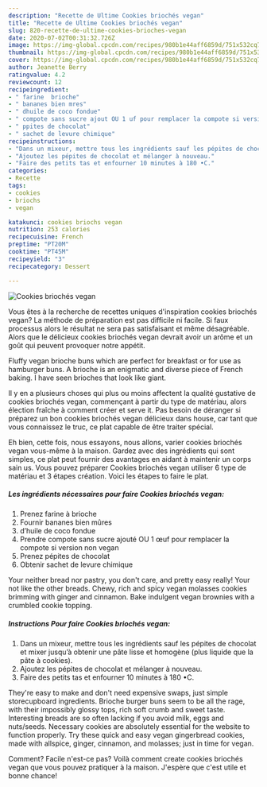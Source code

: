 ```yaml
---
description: "Recette de Ultime Cookies briochés vegan"
title: "Recette de Ultime Cookies briochés vegan"
slug: 820-recette-de-ultime-cookies-brioches-vegan
date: 2020-07-02T00:31:32.726Z
image: https://img-global.cpcdn.com/recipes/980b1e44aff6859d/751x532cq70/cookies-brioches-vegan-photo-principale-de-la-recette.jpg
thumbnail: https://img-global.cpcdn.com/recipes/980b1e44aff6859d/751x532cq70/cookies-brioches-vegan-photo-principale-de-la-recette.jpg
cover: https://img-global.cpcdn.com/recipes/980b1e44aff6859d/751x532cq70/cookies-brioches-vegan-photo-principale-de-la-recette.jpg
author: Jeanette Berry
ratingvalue: 4.2
reviewcount: 12
recipeingredient:
- " farine  brioche"
- " bananes bien mres"
- " dhuile de coco fondue"
- " compote sans sucre ajout OU 1 uf pour remplacer la compote si version non vegan"
- " ppites de chocolat"
- " sachet de levure chimique"
recipeinstructions:
- "Dans un mixeur, mettre tous les ingrédients sauf les pépites de chocolat et mixer jusqu’à obtenir une pâte lisse et homogène (plus liquide que la pâte à cookies)."
- "Ajoutez les pépites de chocolat et mélanger à nouveau."
- "Faire des petits tas et enfourner 10 minutes à 180 •C."
categories:
- Recette
tags:
- cookies
- briochs
- vegan

katakunci: cookies briochs vegan 
nutrition: 253 calories
recipecuisine: French
preptime: "PT20M"
cooktime: "PT45M"
recipeyield: "3"
recipecategory: Dessert

---
```



![Cookies briochés vegan](https://img-global.cpcdn.com/recipes/980b1e44aff6859d/751x532cq70/cookies-brioches-vegan-photo-principale-de-la-recette.jpg)

Vous êtes à la recherche de recettes uniques d'inspiration cookies briochés vegan? La méthode de préparation est pas difficile ni facile. Si faux processus alors le résultat ne sera pas satisfaisant et même désagréable. Alors que le délicieux cookies briochés vegan devrait avoir un arôme et un goût qui peuvent provoquer notre appétit.

Fluffy vegan brioche buns which are perfect for breakfast or for use as hamburger buns. A brioche is an enigmatic and diverse piece of French baking. I have seen brioches that look like giant.

Il y en a plusieurs choses qui plus ou moins affectent la qualité gustative de cookies briochés vegan, commençant à partir du type de matériau, alors élection fraîche à comment créer et serve it. Pas besoin de déranger si préparez un bon cookies briochés vegan délicieux dans house, car tant que vous connaissez le truc, ce plat capable de être traiter spécial.


Eh bien, cette fois, nous essayons, nous allons, varier cookies briochés vegan vous-même à la maison. Gardez avec des ingrédients qui sont simples, ce plat peut fournir des avantages en aidant à maintenir un corps sain us. Vous pouvez préparer Cookies briochés vegan utiliser 6 type de matériau et 3 étapes création. Voici les étapes to faire le plat.

<!--inarticleads1-->

##### Les ingrédients nécessaires pour faire Cookies briochés vegan:

1. Prenez  farine à brioche
1. Fournir  bananes bien mûres
1.   d’huile de coco fondue
1. Prendre  compote sans sucre ajouté OU 1 œuf pour remplacer la compote si version non vegan
1. Prenez  pépites de chocolat
1. Obtenir  sachet de levure chimique


Your neither bread nor pastry, you don&#39;t care, and pretty easy really! Your not like the other breads. Chewy, rich and spicy vegan molasses cookies brimming with ginger and cinnamon. Bake indulgent vegan brownies with a crumbled cookie topping. 

<!--inarticleads2-->

##### Instructions Pour faire Cookies briochés vegan:

1. Dans un mixeur, mettre tous les ingrédients sauf les pépites de chocolat et mixer jusqu’à obtenir une pâte lisse et homogène (plus liquide que la pâte à cookies).
1. Ajoutez les pépites de chocolat et mélanger à nouveau.
1. Faire des petits tas et enfourner 10 minutes à 180 •C.


They&#39;re easy to make and don&#39;t need expensive swaps, just simple storecupboard ingredients. Brioche burger buns seem to be all the rage, with their impossibly glossy tops, rich soft crumb and sweet taste. Interesting breads are so often lacking if you avoid milk, eggs and nuts/seeds. Necessary cookies are absolutely essential for the website to function properly. Try these quick and easy vegan gingerbread cookies, made with allspice, ginger, cinnamon, and molasses; just in time for vegan. 


Comment? Facile n'est-ce pas? Voilà comment create cookies briochés vegan que vous pouvez pratiquer à la maison. J'espère que c'est utile et bonne chance!
